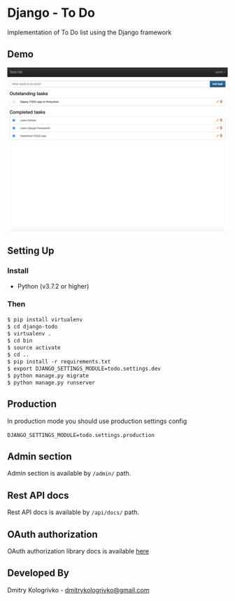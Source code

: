 # Django - To Do

Implementation of To Do list using the Django framework

## Demo

![](./docs/arts/app.jpg)

## Setting Up

### Install

* Python (v3.7.2 or higher)

### Then

```
$ pip install virtualenv
$ cd django-todo
$ virtualenv .
$ cd bin
$ source activate
$ cd ..
$ pip install -r requirements.txt
$ export DJANGO_SETTINGS_MODULE=todo.settings.dev
$ python manage.py migrate
$ python manage.py runserver
```

## Production

In production mode you should use production settings config

`DJANGO_SETTINGS_MODULE=todo.settings.production`

## Admin section

Admin section is available by `/admin/` path.

## Rest API docs

Rest API docs is available by `/api/docs/` path.

## OAuth authorization

OAuth authorization library docs is available [here](https://django-oauth-toolkit.readthedocs.io/en/0.12.0/)

## Developed By

Dmitry Kologrivko  - <dmitrykologrivko@gmail.com>
